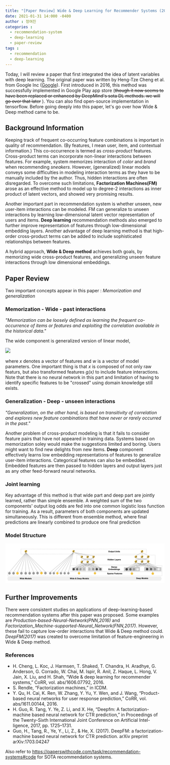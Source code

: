 ```yaml
---
title: "[Paper Review] Wide & Deep Learning for Recommender Systems (2016)"
date: 2021-01-31 14:000 -0400
author : 정여진
categories :
  - recommendation-system
  - deep-learning
  - paper-review
tags :
  - recommendation
  - deep-learning
---
```


Today, I will review a paper that first integrated the idea of latent variables with deep learning. The original paper was written by Heng-Tze Cheng et al. from Google Inc ([Google](https://arxiv.org/abs/1606.07792)). First introduced in 2016, this method was successfully implemented in Google Play app store (~~though it now seems to have been replaced or enhanced by DeepMind's sota DL methods. we will go over that later~~ ). You can also find open-source implementation in tensorflow. Before going deeply into this paper, let's go over how Wide & Deep method came to be.

## Background Information
Keeping track of frequent co-occurring feature combinations is important in quality of recommendation. (By features, I mean user, item, and contextual information.) This co-occurrence is termed as _cross-product_ features. Cross-product terms can incorporate non-linear interactions between features. For example, system memorizes interaction of _color_ and _brand_ when recommending _sneakers_. However, (generalized) linear models conveys some difficulties in modeling interaction terms as they have to be manually included by the author. Thus, hidden interactions are often disregarded. To overcome such limitations, **Factorization Machines(FM)** arose as an effective method to model up to degree-2 interactions as inner product of latent vectors, and showed very promising results.


Another important part in recommendation system is whether unseen, new user-item interactions can be modeled. FM can generalize to unseen interactions by learning low-dimensional latent vector representation of users and items. **Deep learning** recommendation methods also emerged to further improve representation of features through low-dimensional embedding layers. Another advantage of deep learning method is that high-order cross-product terms can be added to include sophisticated relationships between features.

A hybrid approach, **Wide & Deep method** achieves both goals, by memorizing wide cross-product features, and generalizing unseen feature interactions through low dimensional embeddings.



## Paper Review
Two important concepts appear in this paper : _Memorization and generalization_

### Memorization - Wide - past interactions

  *"Memorization can be loosely defined as learning the frequent co-occurrence of items or features and exploiting the correlation available in the historical data."*

The wide component is generalized version of linear model,

<img src="https://render.githubusercontent.com/render/math?math=y = W^{T}X %2B b">

where _x_ denotes a vector of features and _w_ is a vector of model parameters. One important thing is that _x_ is composed of not only raw featurs, but also transformed features _g(x)_ to include feature interactions. Note that there is no neural network in this part and limitation of having to identify specific features to be "crossed" using domain knowledge still exists.


### Generalization - Deep - unseen interactions

  *"Generalization, on the other hand, is based on transitivity of correlation and explores new feature combinations that have never or rarely occurred in the past."*

Another problem of cross-product modeling is that it fails to consider feature pairs that have not appeared in training data. Systems based on memorization soley would make the suggestions limited and boring. Users might want to find new delights from new items. **Deep** component effectively learns low embedding representations of features to generalize user-item interactions. Categorical features can also be embedded. Embedded features are then passed to hidden layers and output layers just as any other feed-forward neural networks.


### Joint learning
Key advantage of this method is that wide part and deep part are jointly learned, rather than simple ensemble. A weighted sum of the two components' output log odds are fed into one common logistic loss function for training. As a result, parameters of both components are updated simultaneously. This is different from ensemble method, where final predictions are linearly combined to produce one final prediction


### Model Structure
![Alt text](/assets/wideanddeep.png)


## Further Improvements

There were consistent studies on applications of deep-learning-based recommendation systems after this paper was proposed. Some examples are _Production-based-Neural-Network(PNN,2016)_ and _Factorization_Machine-supported-Neural_Network(FNN,2017)_. However, these fail to capture low-order interactions that Wide & Deep method could. _DeepFM(2017)_ was created to overcome limitation of feature-engineering in Wide & Deep method.



### References
- H. Cheng, L. Koc, J. Harmsen, T. Shaked, T. Chandra, H. Aradhye, G. Anderson, G. Corrado, W. Chai, M. Ispir, R. Anil, Z. Haque, L. Hong, V. Jain, X. Liu, and H. Shah, “Wide & deep learning for recommender systems,” CoRR, vol. abs/1606.07792, 2016.
- S. Rendle, “Factorization machines,” in ICDM.
- Y. Qu, H. Cai, K. Ren, W. Zhang, Y. Yu, Y. Wen, and J. Wang, “Product-based neural networks for user response prediction,” CoRR,
vol. abs/1611.00144, 2016.
- H. Guo, R. Tang, Y. Ye, Z. Li, and X. He, “Deepfm: A factorization-
machine based neural network for CTR prediction,” in Proceedings of the Twenty-Sixth International Joint Conference on Artificial Intel- ligence, 2017, pp. 1725–1731.
- Guo, H., Tang, R., Ye, Y., Li, Z., & He, X. (2017). DeepFM: a factorization-machine based neural network for CTR prediction. arXiv preprint arXiv:1703.04247

Also refer to <https://paperswithcode.com/task/recommendation-systems#code> for SOTA recommendation systems.
